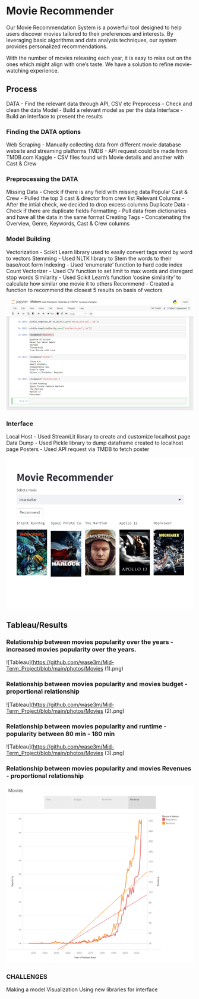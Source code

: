 # Movie Recommender
Our Movie Recommendation System is a powerful tool designed to help users discover movies tailored to their preferences and interests. By leveraging basic algorithms and data analysis techniques, our system provides personalized recommendations.

With the number of movies releasing each year, it is easy to miss out on the ones which might align with one’s taste. We have a solution to refine movie-watching experience.

## Process
DATA - Find the relevant data through API, CSV etc
Preprocess - Check and clean the data
Model - Build a relevant model as per the data
Interface - Build an interface to present the results

### Finding the DATA options
Web Scraping - Manually collecting data from different movie database website and streaming platforms
TMDB - API request could be made from TMDB.com
Kaggle - CSV files found with Movie details and another with Cast & Crew

### Preprocessing the DATA
Missing Data - Check if there is any field with missing data
Popular Cast & Crew - Pulled the top 3 cast & director from crew list
Relevant Columns - After the intial check, we decided to drop excess columns 
Duplicate Data - Check if there are duplicate fields
Formatting - Pull data from dictionaries and have all the data in the same format
Creating Tags - Concatenating the Overview, Genre, Keywords, Cast & Crew columns

### Model Building
Vectorization - Scikit Learn library used to easily convert tags word by word to vectors
Stemming - Used NLTK library to Stem the words to their base/root form 
Indexing - Used ‘enumerate’ function to hard code index 
Count Vectorizer - Used CV function to set limit to max words and disregard stop words
Similarity - Used Scikit Learn’s function ‘cosine similarity’ to calculate how similar one movie it to others
Recommend - Created a function to recommend the closest 5 results on basis of vectors

![Jupyter notebook](https://github.com/wase3m/Mid-Term_Project/blob/main/photos/Midterm1.png)

### Interface
Local Host - Used StreamLit library to create and customize localhost page
Data Dump - Used Pickle library to dump dataframe created to localhost page 
Posters - Used API request via TMDB to fetch poster

![StreamLit](https://github.com/wase3m/Mid-Term_Project/blob/main/photos/Midterm2.png)

## Tableau/Results

### Relationship between movies popularity over the years - increased movies popularity over the years.

![Tableau](https://github.com/wase3m/Mid-Term_Project/blob/main/photos/Movies (1).png)

### Relationship between movies popularity and movies budget - proportional relationship

![Tableau](https://github.com/wase3m/Mid-Term_Project/blob/main/photos/Movies (2).png)

### Relationship between movies popularity and runtime - popularity between 80 min - 180 min
![Tableau](https://github.com/wase3m/Mid-Term_Project/blob/main/photos/Movies (3).png)

### Relationship between movies popularity and movies Revenues - proportional relationship

![Tableau](https://github.com/wase3m/Mid-Term_Project/blob/main/photos/Movies.png)

### CHALLENGES
Making a model
Visualization
Using new libraries for interface
